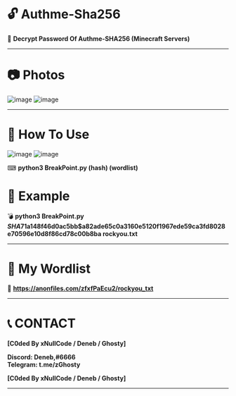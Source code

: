 # 🔓 __Authme-Sha256__
🔑 __Decrypt Password Of Authme-SHA256 (Minecraft Servers)__

****

# __📷 Photos__

![image](https://cdn.discordapp.com/attachments/866008934213222460/882003939673899028/unknown.png)
![image](https://cdn.discordapp.com/attachments/866008934213222460/882003904060092527/unknown.png)

****
# __💎 How To Use__

![image](https://cdn.discordapp.com/attachments/866008934213222460/882003735956553758/unknown.png)
![image](https://cdn.discordapp.com/attachments/866008934213222460/882003556637503558/unknown.png)


⌨ __python3 BreakPoint.py (hash) (wordlist)__
  
# 🧰 __Example__

💣 __python3 BreakPoint.py $SHA$71a148f46d0ac5bb$a82ade65c0a3160e5120f1967ede59ca3fd8028e70596e10d8f86cd78c00b8ba rockyou.txt__

****

# 📃 __My Wordlist__

🧨 __https://anonfiles.com/zfxfPaEcu2/rockyou_txt__

****
# 📞 __CONTACT__

__[C0ded By xNullCode / Deneb / Ghosty]__
                        
__Discord: Deneb,#6666__    
__Telegram: t.me/zGhosty__       

__[C0ded By xNullCode / Deneb / Ghosty]__

****
